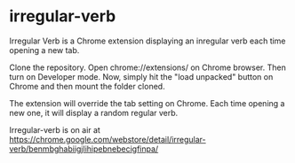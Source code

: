 # irregular-verb
Irregular Verb is a Chrome extension displaying an inregular verb each time opening a new tab.

Clone the repository. Open chrome://extensions/ on Chrome browser. Then turn on Developer mode.
Now, simply hit the "load unpacked" button on Chrome and then mount the folder cloned.

The extension will override the tab setting on Chrome. Each time opening a new one, it will display a random regular verb.

Irregular-verb is on air at https://chrome.google.com/webstore/detail/irregular-verb/benmbghabiigjlihipebnebecigfinpa/

